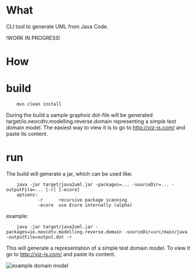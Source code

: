What
=====
CLI tool to generate UML from Java Code.

!WORK IN PROGRESS!

How
=====

build
======
        mvn clean install

During the build a sample graphviz dot-file will be generated target/io.neocdtv.modelling.reverse.domain representing a simple test domain model. The easiest way to view it is to go to http://viz-js.com/ and paste its content.

run
======
The build will generate a jar, which can be used like:

        java -jar target/java2uml.jar -packages=... -sourceDir=... -outputFile=... [-r] [-ecore]
        options:
                -r      recursive package scanning 
                -ecore  use Ecore internally (alpha)
                
example:

        java -jar target/java2uml.jar -packages=io.neocdtv.modelling.reverse.domain -sourceDir=src/main/java -outputFile=output.dot -r

This will generate a representation of a simple test domain model. To view it go to http://viz-js.com/ and paste its content.

![example domain model](https://raw.githubusercontent.com/neocdtv/java2uml/master/example.png)

